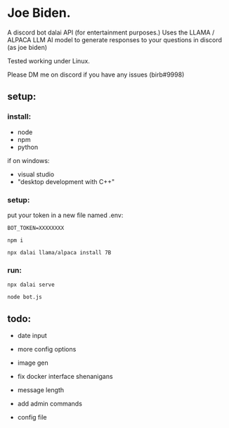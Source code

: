 # Joe Biden.

A discord bot dalai API (for entertainment purposes.)
Uses the LLAMA / ALPACA LLM AI model to generate responses to your questions in discord (as joe biden)

Tested working under Linux.

Please DM me on discord if you have any issues (birb#9998)

## setup:

### install:

- node
- npm
- python

if on windows: 
- visual studio
- "desktop development with C++"

### setup:
put your token in a new file named .env:

```
BOT_TOKEN=XXXXXXXX
```

```
npm i

npx dalai llama/alpaca install 7B
```

### run:

```
npx dalai serve

node bot.js
```

## todo:

- date input

- more config options

- image gen

- fix docker interface shenanigans

- message length

- add admin commands

- config file
